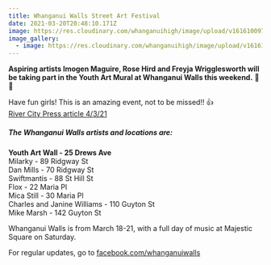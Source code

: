 ```yaml
---
title: Whanganui Walls Street Art Festival
date: 2021-03-20T20:48:10.171Z
image: https://res.cloudinary.com/whanganuihigh/image/upload/v1616100976/Events/155808052_3855456021160034_4394739102191148606_o.jpg
image_gallery:
  - image: https://res.cloudinary.com/whanganuihigh/image/upload/v1616100995/Events/159331673_925708101499687_5608822115618204510_o.jpg
---
```

**Aspiring artists Imogen Maguire, Rose Hird and Freyja Wrigglesworth will be taking part in the Youth Art Mural at Whanganui Walls this weekend.** 🎨🤩

Have fun girls! This is an amazing event, not to be missed!! 👍  
[River City Press article 4/3/21](https://www.whanganuihigh.school.nz/news/2021-03-17-whanganui-walls-and-music-event-march-18-21/)    

##### The Whanganui Walls artists and locations are:

**Youth Art Wall - 25 Drews Ave**  
Milarky - 89 Ridgway St  
Dan Mills - 70 Ridgway St  
Swiftmantis - 88 St Hill St  
Flox - 22 Maria Pl  
Mica Still - 30 Maria Pl  
Charles and Janine Williams - 110 Guyton St  
Mike Marsh - 142 Guyton St  

Whanganui Walls is from March 18-21, with a full day of music at Majestic Square on Saturday.  

For regular updates, go to [facebook.com/whanganuiwalls](https://www.facebook.com/whanganuiwalls/)